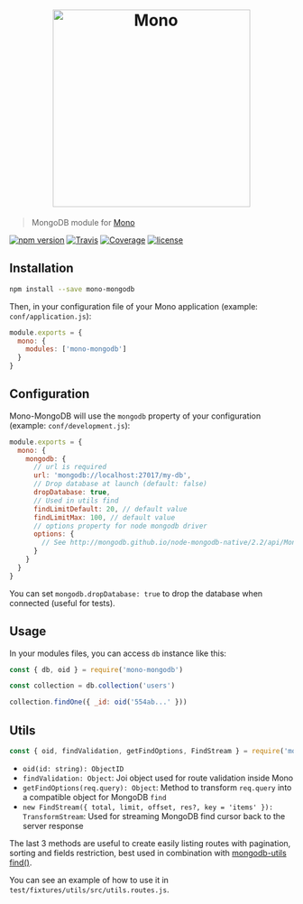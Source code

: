 <h1 align="center"><img src="https://user-images.githubusercontent.com/904724/31045645-b07f9efa-a5e8-11e7-920a-5d82282dc166.png" width="350" alt="Mono"/></h1>

> MongoDB module for [Mono](https://github.com/terrajs/mono)

[![npm version](https://img.shields.io/npm/v/mono-mongodb.svg)](https://www.npmjs.com/package/mono-mongodb)
[![Travis](https://img.shields.io/travis/terrajs/mono-mongodb/master.svg)](https://travis-ci.org/terrajs/mono-mongodb)
[![Coverage](https://img.shields.io/codecov/c/github/terrajs/mono-mongodb/master.svg)](https://codecov.io/gh/terrajs/mono-mongodb.js)
[![license](https://img.shields.io/github/license/terrajs/mono-mongodb.svg)](https://github.com/terrajs/mono-mongodb/blob/master/LICENSE)

## Installation

```bash
npm install --save mono-mongodb
```

Then, in your configuration file of your Mono application (example: `conf/application.js`):

```js
module.exports = {
  mono: {
    modules: ['mono-mongodb']
  }
}
```

## Configuration

Mono-MongoDB will use the `mongodb` property of your configuration (example: `conf/development.js`):

```js
module.exports = {
  mono: {
    mongodb: {
      // url is required
      url: 'mongodb://localhost:27017/my-db',
      // Drop database at launch (default: false)
      dropDatabase: true,
      // Used in utils find
      findLimitDefault: 20, // default value
      findLimitMax: 100, // default value
      // options property for node mongodb driver
      options: {
        // See http://mongodb.github.io/node-mongodb-native/2.2/api/MongoClient.html#connect
      }
    }
  }
}
```

You can set `mongodb.dropDatabase: true` to drop the database when connected (useful for tests).

## Usage

In your modules files, you can access `db` instance like this:

```js
const { db, oid } = require('mono-mongodb')

const collection = db.collection('users')

collection.findOne({ _id: oid('554ab...' }))
```

## Utils

```js
const { oid, findValidation, getFindOptions, FindStream } = require('mono-mongodb')
```

- `oid(id: string): ObjectID`
- `findValidation: Object`: Joi object used for route validation inside Mono
- `getFindOptions(req.query): Object`: Method to transform `req.query` into a compatible object for MongoDB `find`
- `new FindStream({ total, limit, offset, res?, key = 'items' }): TransformStream`: Used for streaming MongoDB find cursor back to the server response

The last 3 methods are useful to create easily listing routes with pagination, sorting and fields restriction, best used in combination with [mongodb-utils find()](https://github.com/terrajs/mongodb-utils#find).

You can see an example of how to use it in `test/fixtures/utils/src/utils.routes.js`.
